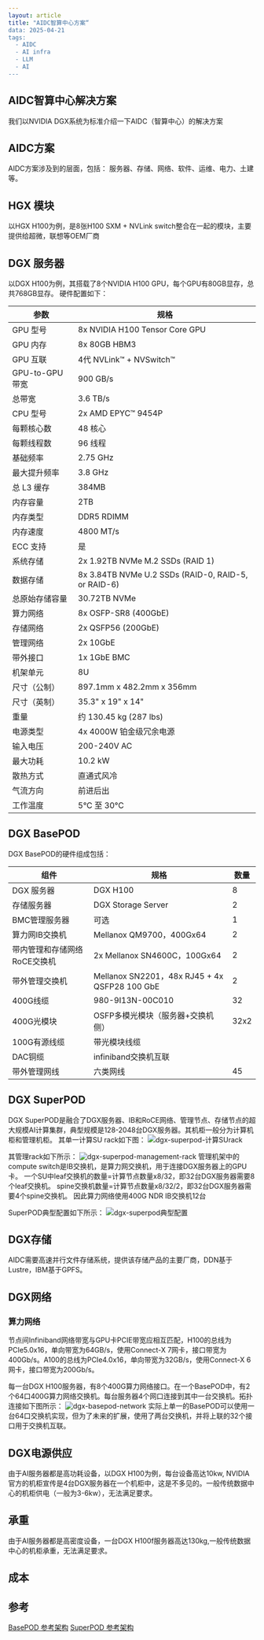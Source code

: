 ```yaml
---
layout: article
title: "AIDC智算中心方案“
data: 2025-04-21
tags:
  - AIDC
  - AI infra
  - LLM
  - AI
---
```


## AIDC智算中心解决方案

我们以NVIDIA DGX系统为标准介绍一下AIDC（智算中心）的解决方案

## AIDC方案

AIDC方案涉及到的层面，包括： 服务器、存储、网络、软件、运维、电力、土建等。

## HGX 模块

以HGX H100为例，是8张H100 SXM + NVLink switch整合在一起的模块，主要提供给超微，联想等OEM厂商

## DGX 服务器

以DGX H100为例，其搭载了8个NVIDIA H100 GPU，每个GPU有80GB显存，总共768GB显存。
硬件配置如下：

| 参数 | 规格 |
|------|------|
| GPU 型号 | 8x NVIDIA H100 Tensor Core GPU |
| GPU 内存 | 8x 80GB HBM3 |
| GPU 互联 | 4代 NVLink™ + NVSwitch™ |
| GPU-to-GPU 带宽 | 900 GB/s |
| 总带宽 | 3.6 TB/s |
| CPU 型号 | 2x AMD EPYC™ 9454P |
| 每颗核心数 | 48 核心 |
| 每颗线程数 | 96 线程 |
| 基础频率 | 2.75 GHz |
| 最大提升频率 | 3.8 GHz |
| 总 L3 缓存 | 384MB |
| 内存容量 | 2TB |
| 内存类型 | DDR5 RDIMM |
| 内存速度 | 4800 MT/s |
| ECC 支持 | 是 |
| 系统存储 | 2x 1.92TB NVMe M.2 SSDs (RAID 1) |
| 数据存储 | 8x 3.84TB NVMe U.2 SSDs (RAID-0, RAID-5, or RAID-6) |
| 总原始存储容量 | 30.72TB NVMe |
| 算力网络 | 8x OSFP-SR8 (400GbE) |
| 存储网络 | 2x QSFP56 (200GbE) |
| 管理网络 | 2x 10GbE |
| 带外接口 | 1x 1GbE BMC |
| 机架单元 | 8U |
| 尺寸（公制） | 897.1mm x 482.2mm x 356mm |
| 尺寸（英制） | 35.3" x 19" x 14" |
| 重量 | 约 130.45 kg (287 lbs) |
| 电源类型 | 4x 4000W 铂金级冗余电源 |
| 输入电压 | 200-240V AC |
| 最大功耗 | 10.2 kW |
| 散热方式 | 直通式风冷 |
| 气流方向 | 前进后出 |
| 工作温度 | 5°C 至 30°C |

## DGX BasePOD

DGX BasePOD的硬件组成包括：

| 组件 | 规格 | 数量 |
|------|------|------|
| DGX 服务器 | DGX H100 | 8 |
| 存储服务器 | DGX Storage Server | 2 |
| BMC管理服务器 | 可选 | 1 |
| 算力网IB交换机 | Mellanox QM9700，400Gx64 | 2 | 
| 带内管理和存储网络RoCE交换机 | 2x Mellanox SN4600C，100Gx64| 2 |
| 带外管理交换机 | Mellanox SN2201，48x RJ45 + 4x QSFP28 100 GbE | 2 |
| 400G线缆| 980-9I13N-00C010 | 32 |
| 400G光模块 | OSFP多模光模块（服务器+交换机侧） | 32x2  |
| 100G有源线缆 | 带光模块线缆 |  |
| DAC铜缆 | infiniband交换机互联 |  | 
| 带外管理网线 | 六类网线 | 45 |

## DGX SuperPOD

DGX SuperPOD是融合了DGX服务器、IB和RoCE网络、管理节点、存储节点的超大规模AI计算集群，典型规模是128-2048台DGX服务器。其机柜一般分为计算机柜和管理机柜。
其单一计算SU rack如下图：
![dgx-superpod-计算SUrack](../image/AIDC-solution/dgx-superpod-SU.png)

其管理rack如下所示：
![dgx-superpod-management-rack](../image/AIDC-solution/dgx-superpod-h100-arch-Mange.png)
管理机架中的compute switch是IB交换机，是算力网交换机，用于连接DGX服务器上的GPU卡。
一个SU中leaf交换机的数量=计算节点数量x8/32，即32台DGX服务器需要8个leaf交换机。
spine交换机数量=计算节点数量x8/32/2，即32台DGX服务器需要4个spine交换机。
因此算力网络使用400G NDR IB交换机12台

SuperPOD典型配置如下所示：
![dgx-superpod典型配置](../image/AIDC-solution/dgx-superPOD-h100-arch-compents.png)


## DGX存储  

AIDC需要高速并行文件存储系统，提供该存储产品的主要厂商，DDN基于Lustre，IBM基于GPFS。

## DGX网络

### 算力网络

节点间Infiniband网络带宽与GPU卡PCIE带宽应相互匹配，H100的总线为PCIe5.0x16，单向带宽为64GB/s，使用Connect-X 7网卡，接口带宽为400Gb/s。A100的总线为PCIe4.0x16，单向带宽为32GB/s，使用Connect-X 6网卡，接口带宽为200Gb/s。

每一台DGX H100服务器，有8个400G算力网络接口。在一个BasePOD中，有2个64口400G算力网络交换机。每台服务器4个网口连接到其中一台交换机。拓扑连接如下图所示：
![dgx-basepod-network](../image/AIDC-solution/dgx-basepod-network.png)
实际上单一的BasePOD可以使用一台64口交换机实现，但为了未来的扩展，使用了两台交换机，并将上联的32个接口用于交换机互联。

## DGX电源供应

由于AI服务器都是高功耗设备，以DGX H100为例，每台设备高达10kw, NVIDIA官方的机柜宣传是4台DGX服务器在一个机柜中，这是不多见的。一般传统数据中心的机柜供电（一般为3-6kw），无法满足要求。

## 承重

由于AI服务器都是高密度设备，一台DGX H100f服务器高达130kg,一般传统数据中心的机柜承重，无法满足要求。

## 成本

## 参考

[BasePOD 参考架构](https://docs.nvidia.com/dgx-basepod/reference-architecture-infrastructure-foundation-enterprise-ai/latest/reference-architectures.html)
[SuperPOD 参考架构](https://docs.nvidia.com/dgx-superpod/reference-architecture-scalable-infrastructure-h100/latest/dgx-superpod-architecture.html)
